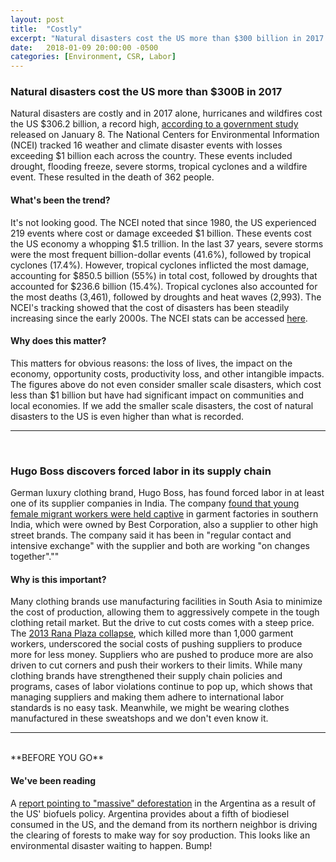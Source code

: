 ```yaml
---
layout: post
title:  "Costly"
excerpt: "Natural disasters cost the US more than $300 billion in 2017. Hugo Boss discovers forced labor in its supply chain."
date:   2018-01-09 20:00:00 -0500
categories: [Environment, CSR, Labor]
---
```


### Natural disasters cost the US more than $300B in 2017

Natural disasters are costly and in 2017 alone, hurricanes and wildfires cost the US $306.2 billion, a record high, <a href="https://www.ncdc.noaa.gov/billions/overview" target="_blank">according to a government study</a> released on January 8. The National Centers for Environmental Information (NCEI) tracked 16 weather and climate disaster events with losses exceeding $1 billion each across the country. These events included drought, flooding freeze, severe storms, tropical cyclones and a wildfire event. These resulted in the death of 362 people.

#### What's been the trend?

It's not looking good. The NCEI noted that since 1980, the US experienced 219 events where cost or damage exceeded $1 billion. These events cost the US economy a whopping $1.5 trillion. In the last 37 years, severe storms were the most frequent billion-dollar events (41.6%), followed by tropical cyclones (17.4%). However, tropical cyclones inflicted the most damage, accounting for $850.5 billion (55%) in total cost, followed by droughts that accounted for $236.6 billion (15.4%). Tropical cyclones also accounted for the most deaths (3,461), followed by droughts and heat waves (2,993). The NCEI's tracking showed that the cost of disasters has been steadily increasing since the early 2000s. The NCEI stats can be accessed <a href="https://www.ncdc.noaa.gov/billions/summary-stats" target="_blank">here</a>.

#### Why does this matter?

This matters for obvious reasons: the loss of lives, the impact on the economy, opportunity costs, productivity loss, and other intangible impacts. The figures above do not even consider smaller scale disasters, which cost less than $1 billion but have had significant impact on communities and local economies. If we add the smaller scale disasters, the cost of natural disasters to the US is even higher than what is recorded.

* * *
<br />

### Hugo Boss discovers forced labor in its supply chain

German luxury clothing brand, Hugo Boss, has found forced labor in at least one of its supplier companies in India. The company <a href="https://www.theguardian.com/global-development/2018/jan/04/workers-held-captive-indian-mills-supplying-hugo-boss" target="_blank">found that young female migrant workers were held captive</a> in garment factories in southern India, which were owned by Best Corporation, also a supplier to other high street brands. The company said it has been in "regular contact and intensive exchange" with the supplier and both are working "on changes together".""

#### Why is this important?

Many clothing brands use manufacturing facilities in South Asia to minimize the cost of production, allowing them to aggressively compete in the tough clothing retail market. But the drive to cut costs  comes with a steep price. The <a href="http://www.bbc.com/news/world-asia-22476774" target="_blank">2013 Rana Plaza collapse</a>, which killed more than 1,000 garment workers, underscored the social costs of pushing suppliers to produce more for less money. Suppliers who are pushed to produce more are also driven to cut corners and push their workers to their limits. While many clothing brands have strengthened their supply chain policies and programs, cases of labor violations continue to pop up, which shows that managing suppliers and making them adhere to international labor standards is no easy task. Meanwhile, we might be wearing clothes manufactured in these sweatshops and we don't even know it.

* * *
<br />
**BEFORE YOU GO**

#### **We've been reading**

A <a href="http://www.mightyearth.org/burned/?utm_source=newsletter&utm_medium=email&utm_campaign=&stream=top-stories" target="_blank">report pointing to "massive" deforestation</a> in the Argentina as a result of the US' biofuels policy. Argentina provides about a fifth of biodiesel consumed in the US, and the demand from its northern neighbor is driving the clearing of forests to make way for soy production. This looks like an environmental disaster waiting to happen. Bump!

